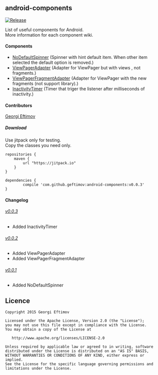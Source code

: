 ## android-components

[![Release](https://img.shields.io/github/release/geftimov/android-components.svg?label=JitPack)](https://jitpack.io/#geftimov/android-components/v0.0.2)

List of useful components for Android.<br/>
More information for each component wiki.

#### Components

 * [NoDefaultSpinner](https://github.com/geftimov/android-components/wiki/NoDefaultSpinner "NoDefaultSpinner") (Spinner with hint default item. When other item selected the default option is removed.)
 * [ViewPagerAdapter](https://github.com/geftimov/android-components/wiki/ViewPagerAdapter "ViewPagerAdapter") (Adapter for ViewPager but with views , not fragments.)
 * [ViewPagerFragmentAdapter](https://github.com/geftimov/android-components/wiki/ViewPagerFragmentAdapter "ViewPagerFragmentAdapter") (Adapter for ViewPager with the new fragments (not support library).)
 * [InactivityTimer](https://github.com/geftimov/android-components/wiki/InactivityTimer "InactivityTimer") (Timer that triger the listener after milliseconds of inactivity.)


#### Contributors

[Georgi Eftimov](https://github.com/geftimov "Georgi Eftimov")

##### Download

Use jitpack only for testing.<br/>
Copy the classes you need only.

	repositories {
	    maven {
	        url "https://jitpack.io"
	    }
	}
	
	dependencies {
	        compile 'com.github.geftimov:android-components:v0.0.3'
	}


#### Changelog

###### [v0.0.3](https://github.com/geftimov/android-components/releases/tag/v0.0.3)

 * Added InactivityTimer

###### [v0.0.2](https://github.com/geftimov/android-components/releases/tag/v0.0.2)

 * Added ViewPagerAdapter
 * Added ViewPagerFragmentAdapter

###### [v0.0.1](https://github.com/geftimov/android-components/releases/tag/v0.0.1)

 * Added NoDefaultSpinner


## Licence

    Copyright 2015 Georgi Eftimov

    Licensed under the Apache License, Version 2.0 (the "License");
    you may not use this file except in compliance with the License.
    You may obtain a copy of the License at

       http://www.apache.org/licenses/LICENSE-2.0

    Unless required by applicable law or agreed to in writing, software
    distributed under the License is distributed on an "AS IS" BASIS,
    WITHOUT WARRANTIES OR CONDITIONS OF ANY KIND, either express or implied.
    See the License for the specific language governing permissions and
    limitations under the License.
